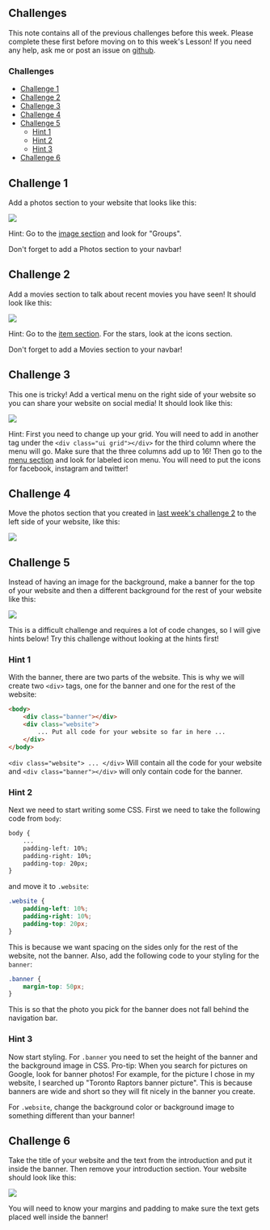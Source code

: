 ## Challenges
This note contains all of the previous challenges before this week. Please complete these first before moving on to this week's Lesson! If you need any help, ask me or post an issue on [github](https://github.com/projectinclude-dexterrivera/HTMLBootcamp2017/issues).

### Challenges
  * [Challenge 1](#challenge-1)
  * [Challenge 2](#challenge-2)
  * [Challenge 3](#challenge-3)
  * [Challenge 4](#challenge-4)
  * [Challenge 5](#challenge-5)
    * [Hint 1](#hint-1)
    * [Hint 2](#hint-2)
    * [Hint 3](#hint-3)
  * [Challenge 6](#challenge-6)

## Challenge 1
Add a photos section to your website that looks like this:

![](/screenshots/Lesson3/photos.png)

Hint: Go to the [image section](https://semantic-ui.com/elements/image.html) and look for "Groups".

Don't forget to add a Photos section to your navbar!

## Challenge 2
Add a movies section to talk about recent movies you have seen! It should look like this:

![](/screenshots/Lesson3/Movies.png)

Hint: Go to the [item section](https://semantic-ui.com/views/item.html). For the stars, look at the icons section.

Don't forget to add a Movies section to your navbar!

## Challenge 3
This one is tricky! Add a vertical menu on the right side of your website so you can share your website on social media! It should look like this:

![](/screenshots/Lesson3/VeritcalMenu.png)

Hint: First you need to change up your grid. You will need to add in another tag under the `<div class="ui grid"></div>` for the third column where the menu will go. Make sure that the three columns add up to 16!
Then go to the [menu section](https://semantic-ui.com/collections/menu.html) and look for labeled icon menu. You will need to put the icons for facebook, instagram and twitter!


## Challenge 4
Move the photos section that you created in [last week's challenge 2](https://github.com/projectinclude-dexterrivera/HTMLBootcamp2017/blob/Lesson3/Lesson3.md#challenge-2) to the left side of your website, like this:

![](/screenshots/Lesson4/PhotosOnTheLeft.png)

## Challenge 5
Instead of having an image for the background, make a banner for the top of your website and then a different background for the rest of your website like this:

![](/screenshots/Lesson4/Banner.png)

This is a difficult challenge and requires a lot of code changes, so I will give hints below! Try this challenge without looking at the hints first!

### Hint 1
With the banner, there are two parts of the website. This is why we will create two `<div>` tags, one for the banner and one for the rest of the website:

```html
<body>
	<div class="banner"></div>
	<div class="website">
		... Put all code for your website so far in here ...
	</div>
</body>
```

`<div class="website"> ... </div>` Will contain all the code for your website and `<div class="banner"></div>` will only contain code for the banner.

### Hint 2
Next we need to start writing some CSS. First we need to take the following code from `body`:

```css
body {
	...
	padding-left: 10%;
	padding-right: 10%;
	padding-top: 20px;
}
```

and move it to `.website`:

```css
.website {
	padding-left: 10%;
	padding-right: 10%;
	padding-top: 20px;
}
```

This is because we want spacing on the sides only for the rest of the website, not the banner. Also, add the following code to your styling for the `banner`:
```css
.banner {
	margin-top: 50px;
}
```

This is so that the photo you pick for the banner does not fall behind the navigation bar.

### Hint 3
Now start styling. For `.banner` you need to set the height of the banner and the background image in CSS. Pro-tip: When you search for pictures on Google, look for banner photos! For example, for the picture I chose in my website, I searched up "Toronto Raptors banner picture". This is because banners are wide and short so they will fit nicely in the banner you create.

For `.website`, change the background color or background image to something different than your banner!

## Challenge 6
Take the title of your website and the text from the introduction and put it inside the banner. Then remove your introduction section. Your website should look like this:

![](/screenshots/Lesson4/bannerText.png)

You will need to know your margins and padding to make sure the text gets placed well inside the banner!
